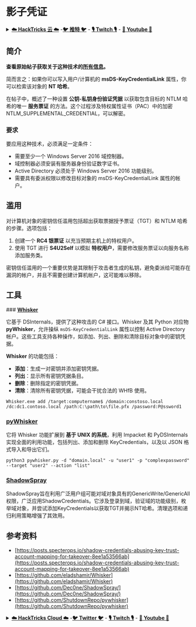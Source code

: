 # 影子凭证

<details>

<summary><a href="https://cloud.hacktricks.xyz/pentesting-cloud/pentesting-cloud-methodology"><strong>☁️ HackTricks 云 ☁️</strong></a> -<a href="https://twitter.com/hacktricks_live"><strong>🐦 推特 🐦</strong></a> - <a href="https://www.twitch.tv/hacktricks_live/schedule"><strong>🎙️ Twitch 🎙️</strong></a> - <a href="https://www.youtube.com/@hacktricks_LIVE"><strong>🎥 Youtube 🎥</strong></a></summary>

* 你在一家 **网络安全公司** 工作吗？想要看到你的 **公司在 HackTricks 中被宣传** 吗？或者想要访问 **PEASS 的最新版本或下载 HackTricks 的 PDF** 吗？查看 [**订阅计划**](https://github.com/sponsors/carlospolop)!
* 探索 [**PEASS 家族**](https://opensea.io/collection/the-peass-family)，我们独家的 [**NFTs**](https://opensea.io/collection/the-peass-family) 收藏品
* 获取 [**官方 PEASS & HackTricks 商品**](https://peass.creator-spring.com)
* **加入** [**💬**](https://emojipedia.org/speech-balloon/) [**Discord 群组**](https://discord.gg/hRep4RUj7f) 或 [**电报群组**](https://t.me/peass) 或 **关注** 我的 **推特** 🐦[**@carlospolopm**](https://twitter.com/hacktricks_live)**。**
* **通过向 [hacktricks 仓库](https://github.com/carlospolop/hacktricks) 和 [hacktricks-cloud 仓库](https://github.com/carlospolop/hacktricks-cloud) 提交 PR 来分享你的黑客技巧**。

</details>

## 简介 <a href="#3f17" id="3f17"></a>

**查看原始帖子获取关于这种技术的[所有信息](https://posts.specterops.io/shadow-credentials-abusing-key-trust-account-mapping-for-takeover-8ee1a53566ab)。**

简而言之：如果你可以写入用户/计算机的 **msDS-KeyCredentialLink** 属性，你可以检索该对象的 **NT 哈希**。

在帖子中，概述了一种设置 **公钥-私钥身份验证凭据** 以获取包含目标的 NTLM 哈希的唯一 **服务票证** 的方法。这个过程涉及特权属性证书（PAC）中的加密 NTLM_SUPPLEMENTAL_CREDENTIAL，可以解密。

### 要求

要应用这种技术，必须满足一定条件：
- 需要至少一个 Windows Server 2016 域控制器。
- 域控制器必须安装有服务器身份验证数字证书。
- Active Directory 必须处于 Windows Server 2016 功能级别。
- 需要具有委派权限以修改目标对象的 msDS-KeyCredentialLink 属性的帐户。

## 滥用

对计算机对象的密钥信任滥用包括超出获取票据授予票证（TGT）和 NTLM 哈希的步骤。选项包括：
1. 创建一个 **RC4 银票证** 以充当预期主机上的特权用户。
2. 使用 TGT 进行 **S4U2Self** 以模拟 **特权用户**，需要修改服务票证以向服务名称添加服务类。

密钥信任滥用的一个重要优势是其限制于攻击者生成的私钥，避免委派给可能存在漏洞的帐户，并且不需要创建计算机帐户，这可能难以移除。

## 工具

### [**Whisker**](https://github.com/eladshamir/Whisker)

它基于 DSInternals，提供了这种攻击的 C# 接口。Whisker 及其 Python 对应物 **pyWhisker**，允许操纵 `msDS-KeyCredentialLink` 属性以控制 Active Directory 帐户。这些工具支持各种操作，如添加、列出、删除和清除目标对象中的密钥凭据。

**Whisker** 的功能包括：
- **添加**：生成一对密钥并添加密钥凭据。
- **列出**：显示所有密钥凭据条目。
- **删除**：删除指定的密钥凭据。
- **清除**：清除所有密钥凭据，可能会干扰合法的 WHfB 使用。
```shell
Whisker.exe add /target:computername$ /domain:constoso.local /dc:dc1.contoso.local /path:C:\path\to\file.pfx /password:P@ssword1
```
### [pyWhisker](https://github.com/ShutdownRepo/pywhisker)

它将 Whisker 功能扩展到 **基于 UNIX 的系统**，利用 Impacket 和 PyDSInternals 实现全面的利用功能，包括列出、添加和删除 KeyCredentials，以及以 JSON 格式导入和导出它们。
```shell
python3 pywhisker.py -d "domain.local" -u "user1" -p "complexpassword" --target "user2" --action "list"
```
### [ShadowSpray](https://github.com/Dec0ne/ShadowSpray/)

ShadowSpray旨在利用广泛用户组可能对域对象具有的GenericWrite/GenericAll权限，广泛应用ShadowCredentials。它涉及登录到域，验证域的功能级别，枚举域对象，并尝试添加KeyCredentials以获取TGT并揭示NT哈希。清理选项和递归利用策略增强了其效用。


## 参考资料

* [https://posts.specterops.io/shadow-credentials-abusing-key-trust-account-mapping-for-takeover-8ee1a53566ab](https://posts.specterops.io/shadow-credentials-abusing-key-trust-account-mapping-for-takeover-8ee1a53566ab)
* [https://github.com/eladshamir/Whisker](https://github.com/eladshamir/Whisker)
* [https://github.com/Dec0ne/ShadowSpray/](https://github.com/Dec0ne/ShadowSpray/)
* [https://github.com/ShutdownRepo/pywhisker](https://github.com/ShutdownRepo/pywhisker)

<details>

<summary><a href="https://cloud.hacktricks.xyz/pentesting-cloud/pentesting-cloud-methodology"><strong>☁️ HackTricks Cloud ☁️</strong></a> -<a href="https://twitter.com/hacktricks_live"><strong>🐦 Twitter 🐦</strong></a> - <a href="https://www.twitch.tv/hacktricks_live/schedule"><strong>🎙️ Twitch 🎙️</strong></a> - <a href="https://www.youtube.com/@hacktricks_LIVE"><strong>🎥 Youtube 🎥</strong></a></summary>

* 您在**网络安全公司**工作吗？您想看到您的**公司在HackTricks中被宣传**吗？或者您想获得**PEASS的最新版本或下载PDF格式的HackTricks**吗？请查看[**订阅计划**](https://github.com/sponsors/carlospolop)!
* 发现我们的独家[NFTs收藏品**The PEASS Family**](https://opensea.io/collection/the-peass-family)
* 获取[**官方PEASS和HackTricks周边产品**](https://peass.creator-spring.com)
* **加入** [**💬**](https://emojipedia.org/speech-balloon/) [**Discord群**](https://discord.gg/hRep4RUj7f) 或 [**电报群**](https://t.me/peass) 或在**Twitter** 🐦[**@carlospolopm**](https://twitter.com/hacktricks_live)**上关注**我。
* **通过向[hacktricks repo](https://github.com/carlospolop/hacktricks)和[hacktricks-cloud repo](https://github.com/carlospolop/hacktricks-cloud)提交PR来分享您的黑客技巧**。

</details>
